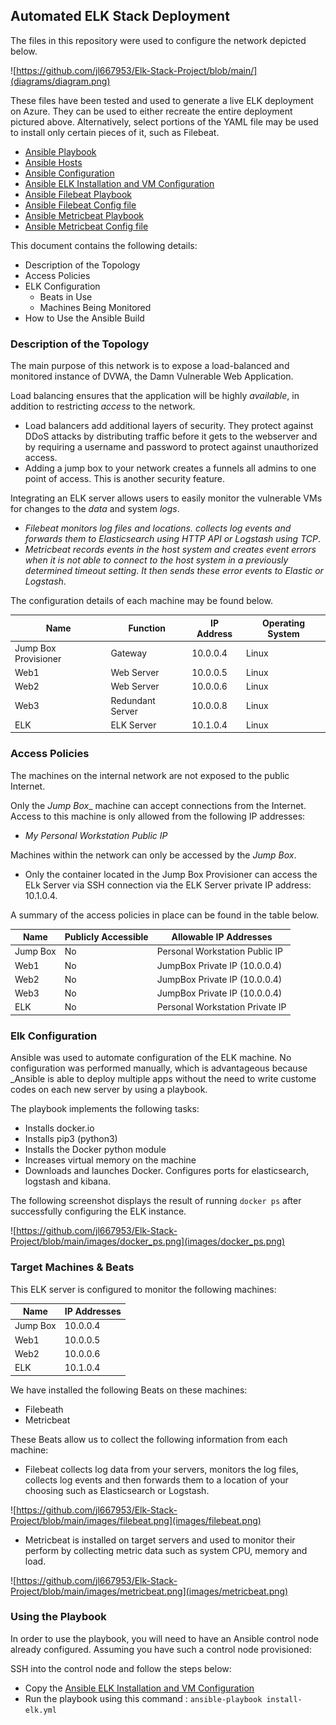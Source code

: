 ## Automated ELK Stack Deployment

The files in this repository were used to configure the network depicted below.

![https://github.com/jl667953/Elk-Stack-Project/blob/main/](diagrams/diagram.png)

These files have been tested and used to generate a live ELK deployment on Azure. They can be used to either recreate the entire deployment pictured above. Alternatively, select portions of the YAML file may be used to install only certain pieces of it, such as Filebeat.

- [Ansible Playbook](https://github.com/jl667953/Elk-Stack-Project/blob/main/ansible/DVWA/my_playbook.yml)
- [Ansible Hosts](https://github.com/jl667953/Elk-Stack-Project/blob/main/ansible/DVWA/hosts)
- [Ansible Configuration](https://github.com/jl667953/Elk-Stack-Project/blob/main/ansible/DVWA/ansible.cfg)
- [Ansible ELK Installation and VM Configuration](https://github.com/jl667953/Elk-Stack-Project/blob/main/ansible/DVWA/install-elk.yml) 
- [Ansible Filebeat Playbook](https://github.com/jl667953/Elk-Stack-Project/blob/main/ansible/Filebeat/filebeat-playbook.yml)
- [Ansible Filebeat Config file](https://github.com/jl667953/Elk-Stack-Project/blob/main/ansible/Filebeat/filebeat-config.yml)
- [Ansible Metricbeat Playbook](https://github.com/jl667953/Elk-Stack-Project/blob/main/ansible/Metricbeat/metricbeat-playbook.yml)
- [Ansible Metricbeat Config file](https://github.com/jl667953/Elk-Stack-Project/blob/main/ansible/Metricbeat/metricbeat-config.yml)

This document contains the following details:
- Description of the Topology
- Access Policies
- ELK Configuration
  - Beats in Use
  - Machines Being Monitored
- How to Use the Ansible Build


### Description of the Topology

The main purpose of this network is to expose a load-balanced and monitored instance of DVWA, the Damn Vulnerable Web Application.

Load balancing ensures that the application will be highly _available_, in addition to restricting _access_ to the network.

- Load balancers add additional layers of security. They protect against DDoS attacks by distributing traffic before it gets to the webserver and by requiring a username and password to protect against unauthorized access.
- Adding a jump box to your network creates a funnels all admins to one point of access. This is another security feature. 

Integrating an ELK server allows users to easily monitor the vulnerable VMs for changes to the _data_ and system _logs_.
- _Filebeat monitors log files and locations. collects log events and forwards them to Elasticsearch using HTTP API or Logstash using TCP_.
- _Metricbeat records events in the host system and creates event errors when it is not able to connect to the host system in a previously determined timeout setting. It then sends these error events to Elastic or Logstash_.

The configuration details of each machine may be found below.

| Name                 | Function         | IP Address | Operating System |
|----------------------|------------------|------------|------------------|
| Jump Box Provisioner | Gateway          | 10.0.0.4   | Linux            |
| Web1                 | Web Server       | 10.0.0.5   | Linux            |
| Web2                 | Web Server       | 10.0.0.6   | Linux            |
| Web3                 | Redundant Server | 10.0.0.8   | Linux            |
| ELK                  | ELK Server       | 10.1.0.4   | Linux            |

### Access Policies

The machines on the internal network are not exposed to the public Internet. 

Only the _Jump Box__ machine can accept connections from the Internet. Access to this machine is only allowed from the following IP addresses:
- _My Personal Workstation Public IP_

Machines within the network can only be accessed by the _Jump Box_. 

- Only the container located in the Jump Box Provisioner can access the ELk Server via SSH connection via the ELK Server private IP address: 10.1.0.4.  

A summary of the access policies in place can be found in the table below.

| Name     | Publicly Accessible | Allowable IP Addresses          |
|----------|---------------------|---------------------------------|
| Jump Box | No                  | Personal Workstation Public IP  |
| Web1     | No                  | JumpBox Private IP (10.0.0.4)   |
| Web2     | No                  | JumpBox Private IP (10.0.0.4)   |
| Web3     | No                  | JumpBox Private IP (10.0.0.4)   |
| ELK      | No                  | Personal Workstation Private IP |

### Elk Configuration

Ansible was used to automate configuration of the ELK machine. No configuration was performed manually, which is advantageous because _Ansible is able to deploy multiple apps without the need to write custome codes on each new server by using a playbook. 

The playbook implements the following tasks:

- Installs docker.io
- Installs pip3 (python3)
- Installs the Docker python module
- Increases virtual memory on the machine
- Downloads and launches Docker. Configures ports for elasticsearch, logstash and kibana. 

The following screenshot displays the result of running `docker ps` after successfully configuring the ELK instance.

![https://github.com/jl667953/Elk-Stack-Project/blob/main/images/docker_ps.png](images/docker_ps.png)

### Target Machines & Beats
This ELK server is configured to monitor the following machines:

| Name     | IP Addresses |
|----------|--------------|
| Jump Box | 10.0.0.4     |
| Web1     | 10.0.0.5     |
| Web2     | 10.0.0.6     |
| ELK      | 10.1.0.4     |

We have installed the following Beats on these machines:

- Filebeath
- Metricbeat

These Beats allow us to collect the following information from each machine:

- Filebeat collects log data from your servers, monitors the log files, collects log events and then forwards them to a location of your choosing such as Elasticsearch or Logstash. 

![https://github.com/jl667953/Elk-Stack-Project/blob/main/images/filebeat.png](images/filebeat.png)

- Metricbeat is installed on target servers and used to monitor their perform by collecting metric data such as system CPU, memory and load. 

![https://github.com/jl667953/Elk-Stack-Project/blob/main/images/metricbeat.png](images/metricbeat.png)

### Using the Playbook
In order to use the playbook, you will need to have an Ansible control node already configured. Assuming you have such a control node provisioned: 

SSH into the control node and follow the steps below:

- Copy the [Ansible ELK Installation and VM Configuration ](https://github.com/jl667953/Elk-Stack-Project/blob/main/ansible/DVWA/install-elk.yml) 
- Run the playbook using this command :  `ansible-playbook install-elk.yml`


